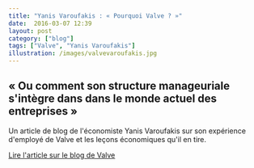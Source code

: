 ```yaml
---
title: "Yanis Varoufakis : « Pourquoi Valve ? »"
date:  2016-03-07 12:39
layout: post
category: ["blog"]
tags: ["Valve", "Yanis Varoufakis"]
illustration: /images/valvevaroufakis.jpg
---
```

## « Ou comment son structure manageuriale s'intègre dans dans le monde actuel des entreprises »

Un article de blog de l'économiste Yanis Varoufakis sur son expérience d'employé de Valve et les leçons économiques qu'il en tire.

[Lire l'article sur le blog de Valve](http://blogs.valvesoftware.com/economics/)
